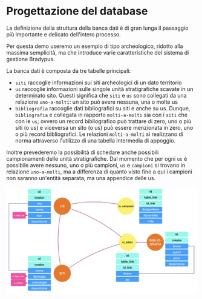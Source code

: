 # Progettazione del database

La definizione della struttura della banca dati è di gran lunga il passaggio più importante e delicato
dell'intero processo.

Per questa demo useremo un esempio di tipo archeologico, ridotto alla massima semplicità, ma che introduce varie caratteristiche 
del sistema di gestione Bradypus.

La banca dati è composta da tre tabelle principali:

- `siti` raccoglie informazioni sui siti archeologici di un dato territorio
- `us` raccoglie informazioni sulle singole unità stratigrafiche scavate in un determinato sito.
Questi significa che `siti` e `us` sono collegati da una relazione `uno-a-molti`: un sito può avere nessuna, una o molte us
- `bibliografia` raccoglie dati bibliografici su siti e anche su us. Dunque, `bibliografia` e collegata in rapporto `molti-a-molti`
sia con i `siti` che con le `us`; ovvero un record bibliografico può trattare di zero, uno o più siti (o us) e viceversa
un sito (o us) può essere menzionata in zero, uno o più record bibliografici. Le relazioni `molti-a-molti` si realizzano di norma
attraverso l'utilizzo di una tabella intermedia di appoggio.

Inoltre prevederemo la possibilità di schedare anche possibili campionamenti delle unità stratigrafiche. Dal momento che per
ogni `us` è possibile avere nessuno, uno o più campioni, `us` e `campioni` si trovano in relazione `uno-a-molti`, ma a
differenza di quanto visto fino a qui i campioni non saranno un'entità separata, ma una appendice delle us.

![screenshot](./../images/design/schema.png "Visual schema")